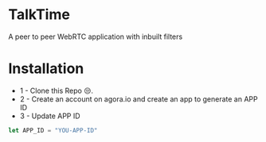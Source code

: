 # TalkTime
A peer to peer WebRTC application with inbuilt filters

# Installation
* 1 - Clone this Repo 😒.
* 2 - Create an account on agora.io and create an app to generate an APP ID
* 3 - Update APP ID
```javascript
let APP_ID = "YOU-APP-ID"
```
